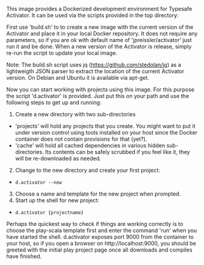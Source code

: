 This image provides a Dockerized development environment for Typesafe Activator. It can be used via the scripts provided in the top directory:

First use 'build.sh' to to create a new image with the current version of the Activator and place it in your local Docker repository. It does not require any parameters, so if you are ok with default name of 'jpreissler/activator' just run it and be done. When a new version of the Activator is release, simply re-run the script to update your local image.

Note: The build.sh script uses jq (https://github.com/stedolan/jq) as a lightweigth JSON parser to extract the location of the current Activator version. On Debian and Ubuntu it is available via apt-get.

Now you can start working with projects using this image. For this purpose the script 'd.activator' is provided. Just put this on your path and use the following steps to get up and running:

1. Create a new directory with two sub-directories 
  * 'projects' will hold any projects that you create. You might want to put it under version control using tools installed on your host since the Docker container does not contain provisions for that (yet?).
  * 'cache' will hold all cached dependencies in various hidden sub-directories. Its contents can be safely scrubbed if you feel like it, they will be re-downloaded as needed.
2. Change to the new directory and create your first project:
  * ```d.activator --new```
3. Choose a name and template for the new project when prompted.
4. Start up the shell for new project:
  * ```d.activator {projectname}```

Perhaps the quickest way to check if things are working correctly is to choose the play-scala template first and enter the command 'run' when you have started the shell. d.activator exposes port 9000 from the container to your host, so if you open a browser on http://localhost:9000, you should be greeted with the initial play project page once all downloads and compiles have finished.
